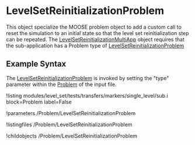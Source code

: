 # LevelSetReinitializationProblem
This object specialize the MOOSE problem object to add a custom call to reset the simulation to an initial state so
that the level set reinitialization step can be repeated. The [LevelSetReinitializationMultiApp](level_set/LevelSetReinitializationMultiApp.md) object requires
that the sub-application has a Problem type of [LevelSetReinitializationProblem](#)

## Example Syntax
The [LevelSetReinitializationProblem](#) is invoked by setting the "type" parameter within the [Problem](Problem/index.md) of the
input file.

!listing modules/level_set/tests/transfers/markers/single_level/sub.i block=Problem label=False

!parameters /Problem/LevelSetReinitializationProblem

!listingfiles /Problem/LevelSetReinitializationProblem

!childobjects /Problem/LevelSetReinitializationProblem
